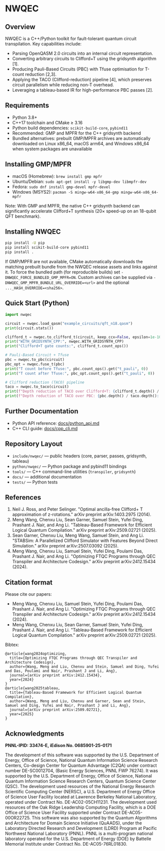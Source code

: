 NWQEC
=====

## Overview
NWQEC is a C++/Python toolkit for fault-tolerant quantum circuit transpilation. Key capabilities include:
- Parsing OpenQASM 2.0 circuits into an internal circuit representation.
- Converting arbitrary circuits to Clifford+T using the gridsynth algorithm [1].
- Producing Pauli-Based Circuits (PBC) with Tfuse optimisation for T-count reduction [2,3].
- Applying the TACO (Clifford-reduction) pipeline [4], which preserves circuit parallelism while reducing non-T overhead.
- Leveraging a tableau-based IR for high-performance PBC passes [2].

## Requirements
- Python 3.8+
- C++17 toolchain and CMake ≥ 3.16
- Python build dependencies: `scikit-build-core`, `pybind11`
- Recommended: GMP and MPFR for the C++ gridsynth backend
- Bundled alternatives: prebuilt GMP/MPFR archives are automatically downloaded on Linux x86_64, macOS arm64, and Windows x86_64 when system packages are unavailable

## Installing GMP/MPFR
- macOS (Homebrew): `brew install gmp mpfr`
- Ubuntu/Debian: `sudo apt-get install -y libgmp-dev libmpfr-dev`
- Fedora: `sudo dnf install gmp-devel mpfr-devel`
- Windows (MSYS2): `pacman -S mingw-w64-x86_64-gmp mingw-w64-x86_64-mpfr`

Note: With GMP and MPFR, the native C++ gridsynth backend can significantly accelerate Clifford+T synthesis (20× speed-up on an 18-qubit QFT benchmark).

## Installing NWQEC
```bash
pip install -U pip
pip install scikit-build-core pybind11
pip install .
```
If GMP/MPFR are not available, CMake automatically downloads the matching prebuilt bundle from the NWQEC release assets and links against it. To force the bundled path (for reproducible builds) set `-DNWQEC_FORCE_BUNDLED_GMP_MPFR=ON`. Custom archives can be supplied via `-DNWQEC_GMP_MPFR_BUNDLE_URL_OVERRIDE=<url>` and the optional `..._HASH_OVERRIDE=<sha256>`.


## Quick Start (Python)
```python
import nwqec

circuit = nwqec.load_qasm("example_circuits/qft_n18.qasm")
print(circuit.stats())

clifford_t = nwqec.to_clifford_t(circuit, keep_ccx=False, epsilon=1e-10)
print("WITH_GRIDSYNTH_CPP:", nwqec.WITH_GRIDSYNTH_CPP)
print("Clifford+T gate counts:", clifford_t.count_ops())

# Pauli-Based Circuit + Tfuse
pbc = nwqec.to_pbc(circuit)
pbc_opt = nwqec.fuse_t(pbc)
print("T count before Tfuse:", pbc.count_ops().get("t_pauli", 0))
print("T count after Tfuse:", pbc_opt.count_ops().get("t_pauli", 0))

# Clifford reduction (TACO) pipeline
taco = nwqec.to_taco(circuit)
print(f"Depth reduction of TACO over Clifford+T: {clifford_t.depth() / taco.depth():.2f}x")
print(f"Depth reduction of TACO over PBC: {pbc.depth() / taco.depth():.2f}x")
```

## Further Documentation
- Python API reference: [docs/python_api.md](docs/python_api.md)
- C++ CLI guide: [docs/cpp_cli.md](docs/cpp_cli.md)

## Repository Layout
- `include/nwqec/` — public headers (core, parser, passes, gridsynth, tableau)
- `python/nwqec/` — Python package and pybind11 bindings
- `tools/` — C++ command-line utilities (`transpiler`, `gridsynth`)
- `docs/` — additional documentation
- `tests/` — Python tests

## References
1. Neil J. Ross, and Peter Selinger. "Optimal ancilla-free Clifford+ T approximation of z-rotations." arXiv preprint arXiv:1403.2975 (2014).
2. Meng Wang, Chenxu Liu, Sean Garner, Samuel Stein, Yufei Ding, Prashant J. Nair, and Ang Li. "Tableau-Based Framework for Efficient Logical Quantum Compilation." arXiv preprint arXiv:2509.02721 (2025).
3. Sean Garner, Chenxu Liu, Meng Wang, Samuel Stein, and Ang Li. "STABSim: A Parallelized Clifford Simulator with Features Beyond Direct Simulation." arXiv preprint arXiv:2507.03092 (2025).
4. Meng Wang, Chenxu Liu, Samuel Stein, Yufei Ding, Poulami Das, Prashant J. Nair, and Ang Li. "Optimizing FTQC Programs through QEC Transpiler and Architecture Codesign." arXiv preprint arXiv:2412.15434 (2024).

## Citation format

Please cite our papers:
 - Meng Wang, Chenxu Liu, Samuel Stein, Yufei Ding, Poulami Das, Prashant J. Nair, and Ang Li. "Optimizing FTQC Programs through QEC Transpiler and Architecture Codesign." arXiv preprint arXiv:2412.15434 (2024).
 - Meng Wang, Chenxu Liu, Sean Garner, Samuel Stein, Yufei Ding, Prashant J. Nair, and Ang Li. "Tableau-Based Framework for Efficient Logical Quantum Compilation." arXiv preprint arXiv:2509.02721 (2025).

Bibtex:
```text
@article{wang2024optimizing,
  title={Optimizing FTQC Programs through QEC Transpiler and Architecture Codesign},
  author={Wang, Meng and Liu, Chenxu and Stein, Samuel and Ding, Yufei and Das, Poulami and Nair, Prashant J and Li, Ang},
  journal={arXiv preprint arXiv:2412.15434},
  year={2024}
}
@article{wang2025tableau,
  title={Tableau-Based Framework for Efficient Logical Quantum Compilation},
  author={Wang, Meng and Liu, Chenxu and Garner, Sean and Stein, Samuel and Ding, Yufei and Nair, Prashant J and Li, Ang},
  journal={arXiv preprint arXiv:2509.02721},
  year={2025}
}
``` 


## Acknowledgments

**PNNL-IPID: 33474-E, iEdison No. 0685901-25-0171**

The development of this software was supported by the U.S. Department of Energy, Office of Science, National Quantum Information Science Research Centers, Co-design Center for Quantum Advantage (C2QA) under contract number DE-SC0012704, (Basic Energy Sciences, PNNL FWP 76274). It was supported by the U.S. Department of Energy, Office of Science, National Quantum Information Science Research Centers, Quantum Science Center (QSC). The development used resources of the National Energy Research Scientific Computing Center (NERSC), a U.S. Department of Energy Office of Science User Facility located at Lawrence Berkeley National Laboratory, operated under Contract No. DE-AC02-05CH11231. The development used resources of the Oak Ridge Leadership Computing Facility, which is a DOE Office of Science User Facility supported under Contract DE-AC05-00OR22725. This software was also supported by the Quantum Algorithms and Architecture for Domain Science Initiative (QuAADS), under the Laboratory Directed Research and Development (LDRD) Program at Pacific Northwest National Laboratory (PNNL). PNNL is a multi-program national laboratory operated for the U.S. Department of Energy (DOE) by Battelle Memorial Institute under Contract No. DE-AC05-76RL01830.
